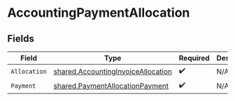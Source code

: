 # AccountingPaymentAllocation


## Fields

| Field                                                                                           | Type                                                                                            | Required                                                                                        | Description                                                                                     |
| ----------------------------------------------------------------------------------------------- | ----------------------------------------------------------------------------------------------- | ----------------------------------------------------------------------------------------------- | ----------------------------------------------------------------------------------------------- |
| `Allocation`                                                                                    | [shared.AccountingInvoiceAllocation](../../../pkg/models/shared/accountinginvoiceallocation.md) | :heavy_check_mark:                                                                              | N/A                                                                                             |
| `Payment`                                                                                       | [shared.PaymentAllocationPayment](../../../pkg/models/shared/paymentallocationpayment.md)       | :heavy_check_mark:                                                                              | N/A                                                                                             |